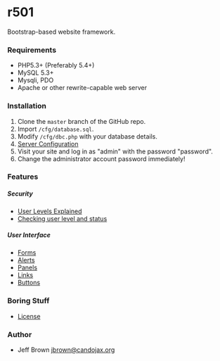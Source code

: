 
# r501

Bootstrap-based website framework.

### Requirements

* PHP5.3+ (Preferably 5.4+)
* MySQL 5.3+
* Mysqli, PDO
* Apache or other rewrite-capable web server


### Installation
1. Clone the `master` branch of the GitHub repo.
2. Import `/cfg/database.sql`.
3. Modify `/cfg/dbc.php` with your database details.
4. [Server Configuration](../SERVER)
5. Visit your site and log in as "admin" with the password "password".
6. Change the administrator account password immediately!

### Features

##### Security
* [User Levels Explained](#)
* [Checking user level and status](#)

##### User Interface
* [Forms](../FORMS)
* [Alerts](../ALERTS)
* [Panels](#)
* [Links](#)
* [Buttons](#)

### Boring Stuff
* [License](LICENSE)

### Author

* Jeff Brown <jbrown@candojax.org>
